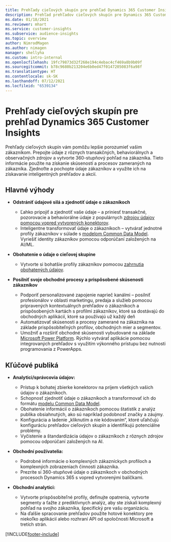 ```yaml
---
title: Prehľady cieľových skupín pre prehľad Dynamics 365 Customer Insights
description: Prehľad prehľadov cieľových skupín pre Dynamics 365 Customer Insights.
ms.date: 01/18/2021
ms.reviewer: mhart
ms.service: customer-insights
ms.subservice: audience-insights
ms.topic: overview
author: NimrodMagen
ms.author: nimagen
manager: shellyha
ms.custom: intro-internal
ms.openlocfilehash: 19fc79873d32f268e194c4ebac4cf469a8b9b09f
ms.sourcegitcommit: b78c9680b213204e6b0ed47f0147205083f6a98f
ms.translationtype: HT
ms.contentlocale: sk-SK
ms.lasthandoff: 07/12/2021
ms.locfileid: "6539134"
---
```

# <a name="audience-insights-for-dynamics-365-customer-insights-overview"></a>Prehľady cieľových skupín pre prehľad Dynamics 365 Customer Insights

Prehľady cieľových skupín vám pomôžu lepšie porozumieť vašim zákazníkom. Prepojte údaje z rôznych transakčných, behaviorálnych a observačných zdrojov a vytvorte 360-stupňový pohľad na zákazníka. Tieto informácie použite na získanie skúseností a procesov zameraných na zákazníka. Zjednoťte a pochopte údaje zákazníkov a využite ich na získavanie inteligentných prehľadov a akcií.

## <a name="main-benefits"></a>Hlavné výhody 

- **Odstrániť údajové silá a zjednotiť údaje o zákazníkoch**

  - Ľahko pripojiť a zjednotiť vaše údaje – a priniesť transakčné, pozorovacie a behaviorálne údaje z populárnych [zdrojov údajov pomocou vopred vytvorených konektorov](data-sources.md).
  - Inteligentne transformovať údaje o zákazníkoch – vytvárať jednotné profily zákazníkov v súlade s [modelom Common Data Model](/common-data-model/). Vyriešiť identity zákazníkov pomocou odporúčaní založených na AI/ML.

- **Obohatenie o údaje o cieľovej skupine**

  - Vytvorte si bohatšie profily zákazníkov pomocou [zahrnutia obohatených údajov](enrichment-hub.md).  

- **Posilniť svoje obchodné procesy a prispôsobené skúsenosti zákazníkov**

  - Podporiť personalizované zapojenie naprieč kanálmi – posilniť profesionálov v oblasti marketingu, predaja a služieb pomocou pripravených kontextuálnych prehľadov o zákazníkoch a prispôsobených kartách s profilmi zákazníkov, ktoré sa dostávajú do obchodných aplikácií, ktoré sa používajú už každý deň
  - Automatizovať skúsenosti a procesy zamerané na zákazníka na základe prispôsobiteľných profilov, obchodných mier a segmentov.
  - Umožniť a rozšíriť obchodné skúsenosti vybudované na základe [Microsoft Power Platform](https://powerplatform.microsoft.com/). Rýchlo vytvárať aplikácie pomocou integrovaných prehľadov s využitím výkonného prístupu bez nutnosti programovania z PowerApps.  

## <a name="key-audiences"></a>Kľúčové publiká

- **Analytici/správcovia údajov:**

  - Prístup k bohatej zbierke konektorov na príjem všetkých vašich údajov o zákazníkoch.
  - Schopnosť zjednotiť údaje o zákazníkoch a transformovať ich do formátu [modelu Common Data Model](/common-data-model/).
  - Obohatenie informácií o zákazníkoch pomocou štatistík z analýz publika obsiahnutých, ako sú napríklad podobnosť značky a záujmy.
  - Konfigurácia a ladenie „kliknutím a nie kódovaním“, ktoré uľahčujú konfiguráciu prehľadov cieľových skupín a identifikujú potenciálne problémy.
  - Vyčistenie a štandardizácia údajov o zákazníkoch z rôznych zdrojov pomocou odporúčaní založených na AI.  

- **Obchodní používatelia:**

  - Podrobné informácie o komplexných zákazníckych profiloch a komplexných zobrazeniach činnosti zákazníka.
  - Prezrite si 360-stupňové údaje o zákazníkoch v obchodných procesoch Dynamics 365 s vopred vytvorenými balíčkami.

- **Obchodní analytici:**

  - Vytvorte prispôsobiteľné profily, definujte opatrenia, vytvorte segmenty a ťažte z prediktívnych analýz, aby ste získali komplexný pohľad na svojho zákazníka, špecifický pre vašu organizáciu.  
  - Na ďalšie spracovanie prehľadov použite hotové konektory pre niekoľko aplikácií alebo rozhraní API od spoločnosti Microsoft a tretích strán.


[!INCLUDE[footer-include](../includes/footer-banner.md)]